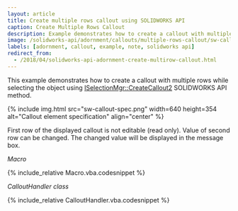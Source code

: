 ```yaml
---
layout: article
title: Create multiple rows callout using SOLIDWORKS API
caption: Create Multiple Rows Callout
description: Example demonstrates how to create a callout with multiple rows from the selection in SOLIDWORKS API
image: /solidworks-api/adornment/callouts/multiple-rows-callout/sw-callout-spec.png
labels: [adornment, callout, example, note, solidworks api]
redirect_from:
  - /2018/04/solidworks-api-adornment-create-multirow-callout.html
---
```

This example demonstrates how to create a callout with multiple rows while selecting the object using [ISelectionMgr::CreateCallout2](http://help.solidworks.com/2018/english/api/sldworksapi/solidworks.interop.sldworks~solidworks.interop.sldworks.iselectionmgr~createcallout2.html) SOLIDWORKS API method.

{% include img.html src="sw-callout-spec.png" width=640 height=354 alt="Callout element specification" align="center" %}

First row of the displayed callout is not editable (read only). Value of second row can be changed. The changed value will be displayed in the message box.

*Macro*

{% include_relative Macro.vba.codesnippet %}

*CalloutHandler class*

{% include_relative CalloutHandler.vba.codesnippet %}

